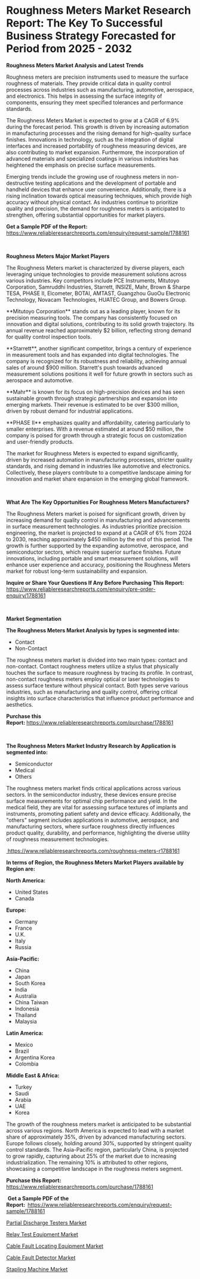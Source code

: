 <p><h1>Roughness Meters Market Research Report: The Key To Successful Business Strategy Forecasted for Period from 2025 - 2032</h1></p><p><strong>Roughness Meters Market Analysis and Latest Trends</strong></p>
<p><p>Roughness meters are precision instruments used to measure the surface roughness of materials. They provide critical data in quality control processes across industries such as manufacturing, automotive, aerospace, and electronics. This helps in assessing the surface integrity of components, ensuring they meet specified tolerances and performance standards.</p><p>The Roughness Meters Market is expected to grow at a CAGR of 6.9% during the forecast period. This growth is driven by increasing automation in manufacturing processes and the rising demand for high-quality surface finishes. Innovations in technology, such as the integration of digital interfaces and increased portability of roughness measuring devices, are also contributing to market expansion. Furthermore, the incorporation of advanced materials and specialized coatings in various industries has heightened the emphasis on precise surface measurements.</p><p>Emerging trends include the growing use of roughness meters in non-destructive testing applications and the development of portable and handheld devices that enhance user convenience. Additionally, there is a rising inclination towards optical measuring techniques, which provide high accuracy without physical contact. As industries continue to prioritize quality and precision, the demand for roughness meters is anticipated to strengthen, offering substantial opportunities for market players.</p></p>
<p><strong>Get a Sample PDF of the Report:&nbsp;</strong> <a href="https://www.reliableresearchreports.com/enquiry/request-sample/1788161?utm_campaign=33&utm_medium=2&utm_source=Github&utm_content=ia&utm_term=11042025&utm_id=roughness-meters">https://www.reliableresearchreports.com/enquiry/request-sample/1788161</a></p>
<p>&nbsp;</p>
<p><strong>Roughness Meters Major Market Players</strong></p>
<p><p>The Roughness Meters market is characterized by diverse players, each leveraging unique technologies to provide measurement solutions across various industries. Key competitors include PCE Instruments, Mitutoyo Corporation, Samruddhi Industries, Starrett, INSIZE, Mahr, Brown & Sharpe TESA, PHASE II, Elcometer, BOTAI, AMTAST, Guangzhou GuoOu Electronic Technology, Novacam Technologies, HUATEC Group, and Bowers Group.</p><p>**Mitutoyo Corporation** stands out as a leading player, known for its precision measuring tools. The company has consistently focused on innovation and digital solutions, contributing to its solid growth trajectory. Its annual revenue reached approximately $2 billion, reflecting strong demand for quality control inspection tools.</p><p>**Starrett**, another significant competitor, brings a century of experience in measurement tools and has expanded into digital technologies. The company is recognized for its robustness and reliability, achieving annual sales of around $900 million. Starrett's push towards advanced measurement solutions positions it well for future growth in sectors such as aerospace and automotive.</p><p>**Mahr** is known for its focus on high-precision devices and has seen sustainable growth through strategic partnerships and expansion into emerging markets. Their revenue is estimated to be over $300 million, driven by robust demand for industrial applications.</p><p>**PHASE II** emphasizes quality and affordability, catering particularly to smaller enterprises. With a revenue estimated at around $50 million, the company is poised for growth through a strategic focus on customization and user-friendly products.</p><p>The market for Roughness Meters is expected to expand significantly, driven by increased automation in manufacturing processes, stricter quality standards, and rising demand in industries like automotive and electronics. Collectively, these players contribute to a competitive landscape aiming for innovation and market share expansion in the emerging global framework.</p></p>
<p>&nbsp;</p>
<p><strong>What Are The Key Opportunities For Roughness Meters Manufacturers?</strong></p>
<p><p>The Roughness Meters market is poised for significant growth, driven by increasing demand for quality control in manufacturing and advancements in surface measurement technologies. As industries prioritize precision engineering, the market is projected to expand at a CAGR of 6% from 2024 to 2030, reaching approximately $450 million by the end of this period. The growth is further supported by the expanding automotive, aerospace, and semiconductor sectors, which require superior surface finishes. Future innovations, including portable and smart measurement solutions, will enhance user experience and accuracy, positioning the Roughness Meters market for robust long-term sustainability and expansion.</p></p>
<p><strong>Inquire or Share Your Questions If Any Before Purchasing This Report:</strong> <a href="https://www.reliableresearchreports.com/enquiry/pre-order-enquiry/1788161?utm_campaign=33&utm_medium=2&utm_source=Github&utm_content=ia&utm_term=11042025&utm_id=roughness-meters">https://www.reliableresearchreports.com/enquiry/pre-order-enquiry/1788161</a></p>
<p>&nbsp;</p>
<p><strong>Market Segmentation</strong></p>
<p><strong>The Roughness Meters Market Analysis by types is segmented into:</strong></p>
<p><ul><li>Contact</li><li>Non-Contact</li></ul></p>
<p><p>The roughness meters market is divided into two main types: contact and non-contact. Contact roughness meters utilize a stylus that physically touches the surface to measure roughness by tracing its profile. In contrast, non-contact roughness meters employ optical or laser technologies to assess surface texture without physical contact. Both types serve various industries, such as manufacturing and quality control, offering critical insights into surface characteristics that influence product performance and aesthetics.</p></p>
<p><strong>Purchase this Report:&nbsp;</strong><a href="https://www.reliableresearchreports.com/purchase/1788161?utm_campaign=33&utm_medium=2&utm_source=Github&utm_content=ia&utm_term=11042025&utm_id=roughness-meters">https://www.reliableresearchreports.com/purchase/1788161</a></p>
<p>&nbsp;</p>
<p><strong>The Roughness Meters Market Industry Research by Application is segmented into:</strong></p>
<p><ul><li>Semiconductor</li><li>Medical</li><li>Others</li></ul></p>
<p><p>The roughness meters market finds critical applications across various sectors. In the semiconductor industry, these devices ensure precise surface measurements for optimal chip performance and yield. In the medical field, they are vital for assessing surface textures of implants and instruments, promoting patient safety and device efficacy. Additionally, the "others" segment includes applications in automotive, aerospace, and manufacturing sectors, where surface roughness directly influences product quality, durability, and performance, highlighting the diverse utility of roughness measurement technologies.</p></p>
<p><a href="https://www.reliableresearchreports.com/roughness-meters-r1788161?utm_campaign=33&utm_medium=2&utm_source=Github&utm_content=ia&utm_term=11042025&utm_id=roughness-meters">&nbsp;https://www.reliableresearchreports.com/roughness-meters-r1788161</a></p>
<p><strong>In terms of Region, the Roughness Meters Market Players available by Region are:</strong></p>
<p>
    <p> <strong> North America: </strong>
        <ul>
            <li>United States</li>
            <li>Canada</li>
        </ul>
        </p> 
    <p> <strong> Europe: </strong>
        <ul>
            <li>Germany</li>
            <li>France</li>
            <li>U.K.</li>
            <li>Italy</li>
            <li>Russia</li>
        </ul>
        </p> 
    <p> <strong> Asia-Pacific: </strong>
        <ul>
            <li>China</li>
            <li>Japan</li>
            <li>South Korea</li>
            <li>India</li>
            <li>Australia</li>
            <li>China Taiwan</li>
            <li>Indonesia</li>
            <li>Thailand</li>
            <li>Malaysia</li>
        </ul>
        </p> 
    <p> <strong> Latin America: </strong>
        <ul>
            <li>Mexico</li>
            <li>Brazil</li>
            <li>Argentina Korea</li>
            <li>Colombia</li>
        </ul>
        </p> 
    <p> <strong> Middle East & Africa: </strong>
        <ul>
            <li>Turkey</li>
            <li>Saudi</li>
            <li>Arabia</li>
            <li>UAE</li>
            <li>Korea</li>
        </ul>
    </p>
    </p>
<p><p>The growth of the roughness meters market is anticipated to be substantial across various regions. North America is expected to lead with a market share of approximately 35%, driven by advanced manufacturing sectors. Europe follows closely, holding around 30%, supported by stringent quality control standards. The Asia-Pacific region, particularly China, is projected to grow rapidly, capturing about 25% of the market due to increasing industrialization. The remaining 10% is attributed to other regions, showcasing a competitive landscape in the roughness meters segment.</p></p>
<p><strong>Purchase this Report: </strong><a href="https://www.reliableresearchreports.com/purchase/1788161?utm_campaign=33&utm_medium=2&utm_source=Github&utm_content=ia&utm_term=11042025&utm_id=roughness-meters">https://www.reliableresearchreports.com/purchase/1788161</a></p>
<p>&nbsp;<strong>Get a Sample PDF of the Report:&nbsp;&nbsp;</strong><a href="https://www.reliableresearchreports.com/enquiry/request-sample/1788161?utm_campaign=33&utm_medium=2&utm_source=Github&utm_content=ia&utm_term=11042025&utm_id=roughness-meters">https://www.reliableresearchreports.com/enquiry/request-sample/1788161</a></p>
<p><strong></strong></p>
<p><p><a href="https://github.com/sadaandilou/Market-Research-Report-List-1/blob/main/partial-discharge-testers-market.md?utm_campaign=33&utm_medium=2&utm_source=Github&utm_content=ia&utm_term=11042025&utm_id=roughness-meters">Partial Discharge Testers Market</a></p><p><a href="https://github.com/miehldobin1w/Market-Research-Report-List-1/blob/main/relay-test-equipment-market.md?utm_campaign=33&utm_medium=2&utm_source=Github&utm_content=ia&utm_term=11042025&utm_id=roughness-meters">Relay Test Equipment Market</a></p><p><a href="https://github.com/delcirodda4f/Market-Research-Report-List-1/blob/main/cable-fault-locating-equipment-market.md?utm_campaign=33&utm_medium=2&utm_source=Github&utm_content=ia&utm_term=11042025&utm_id=roughness-meters">Cable Fault Locating Equipment Market</a></p><p><a href="https://github.com/seherlouize/Market-Research-Report-List-1/blob/main/cable-fault-detector-market.md?utm_campaign=33&utm_medium=2&utm_source=Github&utm_content=ia&utm_term=11042025&utm_id=roughness-meters">Cable Fault Detector Market</a></p><p><a href="https://github.com/meenafadilkh/Market-Research-Report-List-1/blob/main/stapling-machine-market.md?utm_campaign=33&utm_medium=2&utm_source=Github&utm_content=ia&utm_term=11042025&utm_id=roughness-meters">Stapling Machine Market</a></p></p>